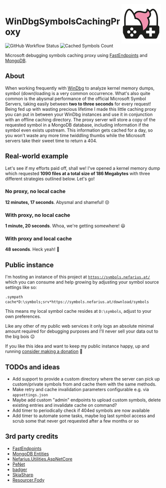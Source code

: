 <img src="assets/NSS-128x128.png" align="right" />

# WinDbgSymbolsCachingProxy

![GitHub Workflow Status](https://img.shields.io/github/actions/workflow/status/nefarius/WinDbgSymbolsCachingProxy/docker-image.yml) ![Cached Symbols Count](https://symbols.nefarius.at/api/badges/cachedSymbolsTotal)

Microsoft debugging symbols caching proxy using [FastEndpoints](https://fast-endpoints.com/) and [MongoDB](https://mongodb-entities.com/).

## About

When working frequently with [WinDbg](https://learn.microsoft.com/en-us/windows-hardware/drivers/debugger/debugging-using-windbg-preview) to analyze kernel memory dumps, symbol (down)loading is a very common occurrence. What's also quite common is the abysmal performance of the official Microsoft Symbol Servers, taking easily between **two to three seconds** for every request! Being fed up with wasting precious lifetime I made this little caching proxy you can put in between your WinDbg instances and use it in conjunction with an offline caching directory. The proxy server will store a copy of the requested symbol in a MongoDB database, including information if the symbol even exists upstream. This information gets cached for a day, so you won't waste any more time twiddling thumbs while the Microsoft servers take their sweet time to return a 404.

## Real-world example

Let's see if my efforts paid off, shall we! I've opened a kernel memory dump which requested **1090 files at a total size of 186 Megabytes** with three different strategies outlined below. Let's go!

### No proxy, no local cache

**12 minutes, 17 seconds**. Abysmal and shameful! 😒

### With proxy, no local cache

**1 minute, 20 seconds**.  Whoa, we're getting somewhere! 😃

### With proxy and local cache

**48 seconds**. Heck yeah! 🥳

## Public instance

I'm hosting an instance of this project at [`https://symbols.nefarius.at/`](https://symbols.nefarius.at/) which you can consume and help growing by adjusting your symbol source settings like so:

```text
.sympath cache*D:\symbols;srv*https://symbols.nefarius.at/download/symbols
```

This means my local symbol cache resides at `D:\symbols`, adjust to your own preferences.

Like any other of my public web services it only logs an absolute minimal amount required for debugging purposes and I'll never sell your data out to the big bois 😉

If you like this idea and want to keep my public instance happy, up and running [consider making a donation](https://vigem.org/Community-Support/) 💸

## TODOs and ideas

- Add support to provide a custom directory where the server can pick up custom/private symbols from and cache them with the same methods.
- Make retry and cache invalidation parameters configurable e.g. via `appsettings.json`
- Maybe add custom "admin" endpoints to upload custom symbols, delete existing entries and invalidate cache on command?
- Add timer to periodically check if 404ed symbols are now available
- Add timer to automate some tasks, maybe log last symbol access and scrub some that never got requested after a few months or so

## 3rd party credits

- [FastEndpoints](https://fast-endpoints.com/)
- [MongoDB Entities](https://mongodb-entities.com/)
- [Nefarius.Utilities.AspNetCore](https://github.com/nefarius/Nefarius.Utilities.AspNetCore)
- [PeNet](https://github.com/secana/PeNet)
- [badger](https://github.com/8/badger)
- [SkiaSharp](https://github.com/mono/SkiaSharp)
- [Resourcer.Fody](https://github.com/Fody/Resourcer)

